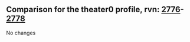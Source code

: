 ## Comparison for the theater0 profile, rvn: [2776](https://github.com/PRO100KatYT/FortniteProfileRevisions/tree/main/profiles/theater0/2776%20theater0.json)-[2778](https://github.com/PRO100KatYT/FortniteProfileRevisions/tree/main/profiles/theater0/2778%20theater0.json)

No changes
